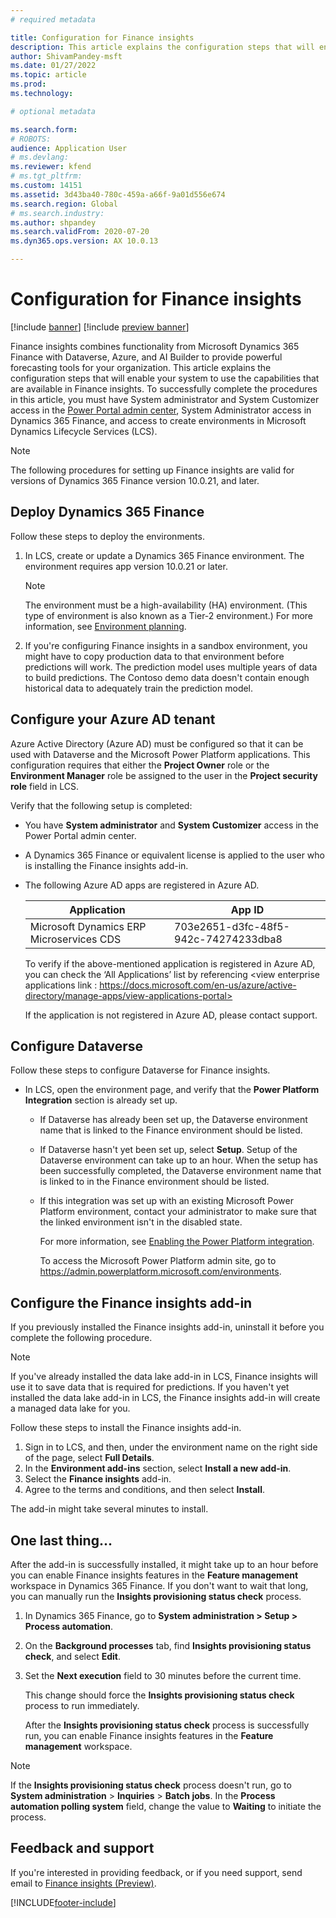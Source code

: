 ```yaml
---
# required metadata

title: Configuration for Finance insights
description: This article explains the configuration steps that will enable your system to use the capabilities that are available in Finance insights.
author: ShivamPandey-msft
ms.date: 01/27/2022
ms.topic: article
ms.prod: 
ms.technology: 

# optional metadata

ms.search.form: 
# ROBOTS: 
audience: Application User
# ms.devlang: 
ms.reviewer: kfend
# ms.tgt_pltfrm: 
ms.custom: 14151
ms.assetid: 3d43ba40-780c-459a-a66f-9a01d556e674
ms.search.region: Global
# ms.search.industry: 
ms.author: shpandey
ms.search.validFrom: 2020-07-20
ms.dyn365.ops.version: AX 10.0.13

---
```

# Configuration for Finance insights

[!include [banner](../includes/banner.md)]
[!include [preview banner](../includes/preview-banner.md)]

Finance insights combines functionality from Microsoft Dynamics 365 Finance with Dataverse, Azure, and AI Builder to provide powerful forecasting tools for your organization. This article explains the configuration steps that will enable your system to use the capabilities that are available in Finance insights. To successfully complete the procedures in this article, you must have System administrator and System Customizer access in the [Power Portal admin center](https://admin.powerplatform.microsoft.com/), System Administrator access in Dynamics 365 Finance, and access to create environments in Microsoft Dynamics Lifecycle Services (LCS).

> [!NOTE]
> The following procedures for setting up Finance insights are valid for versions of Dynamics 365 Finance version 10.0.21, and later.

## Deploy Dynamics 365 Finance

Follow these steps to deploy the environments.

1. In LCS, create or update a Dynamics 365 Finance environment. The environment requires app version 10.0.21 or later.

    > [!NOTE]
    > The environment must be a high-availability (HA) environment. (This type of environment is also known as a Tier-2 environment.) For more information, see [Environment planning](../../fin-ops-core/fin-ops/imp-lifecycle/environment-planning.md).

2. If you're configuring Finance insights in a sandbox environment, you might have to copy production data to that environment before predictions will work. The prediction model uses multiple years of data to build predictions. The Contoso demo data doesn't contain enough historical data to adequately train the prediction model. 

## Configure your Azure AD tenant

Azure Active Directory (Azure AD) must be configured so that it can be used with Dataverse and the Microsoft Power Platform applications. This configuration requires that either the **Project Owner** role or the **Environment Manager** role be assigned to the user in the **Project security role** field in LCS.

Verify that the following setup is completed:

- You have **System administrator** and **System Customizer** access in the Power Portal admin center.
- A Dynamics 365 Finance or equivalent license is applied to the user who is installing the Finance insights add-in.
- The following Azure AD apps are registered in Azure AD.

    |  Application                             | App ID                               |
    |------------------------------------------|--------------------------------------|
    | Microsoft Dynamics ERP Microservices CDS | 703e2651-d3fc-48f5-942c-74274233dba8 |

    To verify if the above-mentioned application is registered in Azure AD, you can check the ‘All Applications’ list by referencing <view enterprise applications link     : https://docs.microsoft.com/en-us/azure/active-directory/manage-apps/view-applications-portal>

    If the application is not registered in Azure AD, please contact support.
  
## Configure Dataverse

Follow these steps to configure Dataverse for Finance insights.

- In LCS, open the environment page, and verify that the **Power Platform Integration** section is already set up.

    - If Dataverse has already been set up, the Dataverse environment name that is linked to the Finance environment should be listed.
    - If Dataverse hasn't yet been set up, select **Setup**. Setup of the Dataverse environment can take up to an hour. When the setup has been successfully completed, the Dataverse environment name that is linked to in the Finance environment should be listed.
    - If this integration was set up with an existing Microsoft Power Platform environment, contact your administrator to make sure that the linked environment isn't in the disabled state.

        For more information, see [Enabling the Power Platform integration](../../fin-ops-core/dev-itpro/power-platform/enable-power-platform-integration.md). 

        To access the Microsoft Power Platform admin site, go to <https://admin.powerplatform.microsoft.com/environments>.

## Configure the Finance insights add-in

If you previously installed the Finance insights add-in, uninstall it before you complete the following procedure.

> [!NOTE]
> If you've already installed the data lake add-in in LCS, Finance insights will use it to save data that is required for predictions. If you haven't yet installed the data lake add-in in LCS, the Finance insights add-in will create a managed data lake for you.

Follow these steps to install the Finance insights add-in.

1. Sign in to LCS, and then, under the environment name on the right side of the page, select **Full Details**.
2. In the **Environment add-ins** section, select **Install a new add-in**.
3. Select the **Finance insights** add-in.
4. Agree to the terms and conditions, and then select **Install**.

The add-in might take several minutes to install.

## One last thing...

After the add-in is successfully installed, it might take up to an hour before you can enable Finance insights features in the **Feature management** workspace in Dynamics 365 Finance. If you don't want to wait that long, you can manually run the **Insights provisioning status check** process. 

1. In Dynamics 365 Finance, go to **System administration \> Setup \> Process automation**.
2. On the **Background processes** tab, find **Insights provisioning status check**, and select **Edit**.
3. Set the **Next execution** field to 30 minutes before the current time.

   This change should force the **Insights provisioning status check** process to run immediately.

   After the **Insights provisioning status check** process is successfully run, you can enable Finance insights features in the **Feature management** workspace.

> [!NOTE]
> If the **Insights provisioning status check** process doesn't run, go to **System administration** > **Inquiries** > **Batch jobs**. In the **Process automation polling system** field, change the value to **Waiting** to initiate the process. 
> 
## Feedback and support

If you're interested in providing feedback, or if you need support, send email to [Finance insights (Preview)](mailto:fiap@microsoft.com).

[!INCLUDE[footer-include](../../includes/footer-banner.md)]
